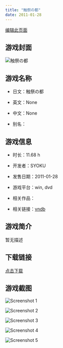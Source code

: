 ```yaml
---
title: "触祭の都"
date: 2011-01-28
---
```

[编辑此页面](https://github.com/ACG-3/ADV3-source/blob/main/source/_posts/%E8%A7%A6%E7%A5%AD%E3%81%AE%E9%83%BD.md)

## 游戏封面

![触祭の都](https%3A//pan.timero.xyz/onedrive/img_lib_001/%E8%A7%A6%E7%A5%AD%E3%81%AE%E9%83%BD_cover.avif)


## 游戏名称

- 日文：触祭の都
- 英文：None
- 中文：None

- 别名：


## 游戏信息

- 时长：11.68 h
- 开发者：SYOKU
- 发售日期：2011-01-28
- 游戏平台：win, dvd
- 相关作品：

- 相关链接：[vndb](https://vndb.org/v6021)


## 游戏简介

暂无描述


## 下载链接

[点击下载](https://pan.timero.xyz/onedrive/adv_lib_001/%E8%A7%A6%E7%A5%AD%E3%81%AE%E9%83%BD)


## 游戏截图


![Screenshot 1](https%3A//pan.timero.xyz/onedrive/img_lib_001/%E8%A7%A6%E7%A5%AD%E3%81%AE%E9%83%BD_Screenshot_1.avif)

![Screenshot 2](https%3A//pan.timero.xyz/onedrive/img_lib_001/%E8%A7%A6%E7%A5%AD%E3%81%AE%E9%83%BD_Screenshot_2.avif)

![Screenshot 3](https%3A//pan.timero.xyz/onedrive/img_lib_001/%E8%A7%A6%E7%A5%AD%E3%81%AE%E9%83%BD_Screenshot_3.avif)

![Screenshot 4](https%3A//pan.timero.xyz/onedrive/img_lib_001/%E8%A7%A6%E7%A5%AD%E3%81%AE%E9%83%BD_Screenshot_4.avif)

![Screenshot 5](https%3A//pan.timero.xyz/onedrive/img_lib_001/%E8%A7%A6%E7%A5%AD%E3%81%AE%E9%83%BD_Screenshot_5.avif)

